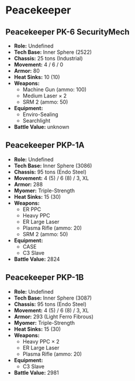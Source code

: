 # Peacekeeper
## Peacekeeper PK-6 SecurityMech
- **Role:** Undefined
- **Tech Base:** Inner Sphere (2522)
- **Chassis:** 25 tons (Industrial)
- **Movement:** 4 / 6 / 0
- **Armor:** 80
- **Heat Sinks:** 10 (10)
- **Weapons:**
  - Machine Gun (ammo: 100)
  - Medium Laser × 2
  - SRM 2 (ammo: 50)
- **Equipment:**
  - Enviro-Sealing
  - Searchlight
- **Battle Value:** unknown

## Peacekeeper PKP-1A
- **Role:** Undefined
- **Tech Base:** Inner Sphere (3086)
- **Chassis:** 95 tons (Endo Steel)
- **Movement:** 4 (5) / 6 (8) / 3, XL
- **Armor:** 288
- **Myomer:** Triple-Strength
- **Heat Sinks:** 15 (30)
- **Weapons:**
  - ER PPC
  - Heavy PPC
  - ER Large Laser
  - Plasma Rifle (ammo: 20)
  - SRM 2 (ammo: 50)
- **Equipment:**
  - CASE
  - C3 Slave
- **Battle Value:** 2824

## Peacekeeper PKP-1B
- **Role:** Undefined
- **Tech Base:** Inner Sphere (3087)
- **Chassis:** 95 tons (Endo Steel)
- **Movement:** 4 (5) / 6 (8) / 3, XL
- **Armor:** 293 (Light Ferro Fibrous)
- **Myomer:** Triple-Strength
- **Heat Sinks:** 15 (30)
- **Weapons:**
  - Heavy PPC × 2
  - ER Large Laser
  - Plasma Rifle (ammo: 20)
- **Equipment:**
  - C3 Slave
- **Battle Value:** 2981

